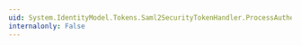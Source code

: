 ```yaml
---
uid: System.IdentityModel.Tokens.Saml2SecurityTokenHandler.ProcessAuthenticationStatement(System.IdentityModel.Tokens.Saml2AuthenticationStatement,System.Security.Claims.ClaimsIdentity,System.String)
internalonly: False
---
```

